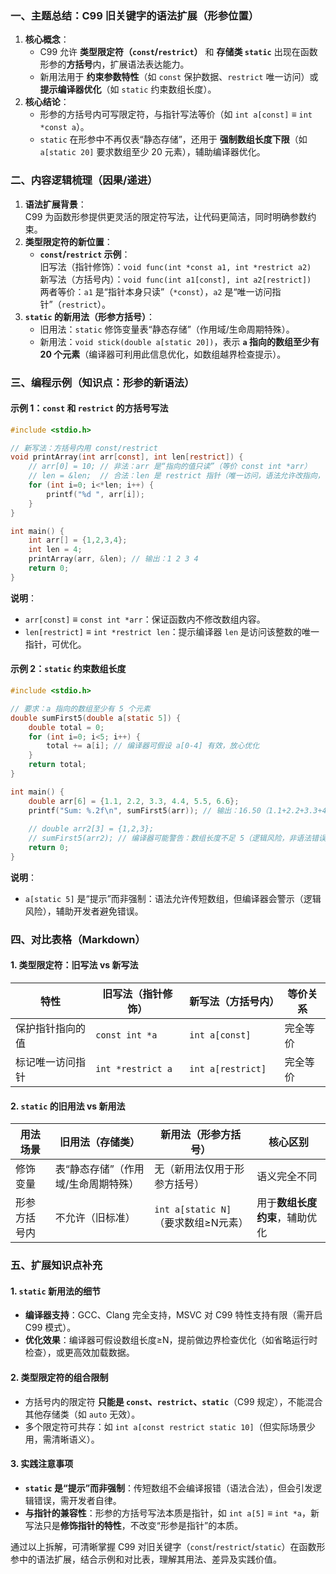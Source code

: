 ### 一、主题总结：C99 旧关键字的语法扩展（形参位置）  
1. **核心概念**：  
   - C99 允许 **类型限定符（`const`/`restrict`）** 和 **存储类 `static`** 出现在函数形参的**方括号**内，扩展语法表达能力。  
   - 新用法用于 **约束参数特性**（如 `const` 保护数据、`restrict` 唯一访问）或 **提示编译器优化**（如 `static` 约束数组长度）。  
2. **核心结论**：  
   - 形参的方括号内可写限定符，与指针写法等价（如 `int a[const]` ≡ `int *const a`）。  
   - `static` 在形参中不再仅表“静态存储”，还用于 **强制数组长度下限**（如 `a[static 20]` 要求数组至少 20 元素），辅助编译器优化。  


### 二、内容逻辑梳理（因果/递进）  
1. **语法扩展背景**：  
   C99 为函数形参提供更灵活的限定符写法，让代码更简洁，同时明确参数约束。  
2. **类型限定符的新位置**：  
   - **`const`/`restrict` 示例**：  
     旧写法（指针修饰）：`void func(int *const a1, int *restrict a2)`  
     新写法（方括号内）：`void func(int a1[const], int a2[restrict])`  
     两者等价：`a1` 是“指针本身只读”（`*const`），`a2` 是“唯一访问指针”（`restrict`）。  
3. **`static` 的新用法（形参方括号）**：  
   - 旧用法：`static` 修饰变量表“静态存储”（作用域/生命周期特殊）。  
   - 新用法：`void stick(double a[static 20])`，表示 **`a` 指向的数组至少有 20 个元素**（编译器可利用此信息优化，如数组越界检查提示）。  


### 三、编程示例（知识点：形参的新语法）  
#### 示例 1：`const` 和 `restrict` 的方括号写法  
```c
#include <stdio.h>

// 新写法：方括号内用 const/restrict
void printArray(int arr[const], int len[restrict]) {
    // arr[0] = 10; // 非法：arr 是“指向的值只读”（等价 const int *arr）
    // len = &len;  // 合法：len 是 restrict 指针（唯一访问，语法允许改指向，但逻辑上应唯一）
    for (int i=0; i<*len; i++) {
        printf("%d ", arr[i]);
    }
}

int main() {
    int arr[] = {1,2,3,4};
    int len = 4;
    printArray(arr, &len); // 输出：1 2 3 4 
    return 0;
}
```  
**说明**：  
- `arr[const]` ≡ `const int *arr`：保证函数内不修改数组内容。  
- `len[restrict]` ≡ `int *restrict len`：提示编译器 `len` 是访问该整数的唯一指针，可优化。  


#### 示例 2：`static` 约束数组长度  
```c
#include <stdio.h>

// 要求：a 指向的数组至少有 5 个元素
double sumFirst5(double a[static 5]) {
    double total = 0;
    for (int i=0; i<5; i++) {
        total += a[i]; // 编译器可假设 a[0-4] 有效，放心优化
    }
    return total;
}

int main() {
    double arr[6] = {1.1, 2.2, 3.3, 4.4, 5.5, 6.6};
    printf("Sum: %.2f\n", sumFirst5(arr)); // 输出：16.50（1.1+2.2+3.3+4.4+5.5）
    
    // double arr2[3] = {1,2,3}; 
    // sumFirst5(arr2); // 编译器可能警告：数组长度不足 5（逻辑风险，非语法错误）
    return 0;
}
```  
**说明**：  
- `a[static 5]` 是“提示”而非强制：语法允许传短数组，但编译器会警示（逻辑风险），辅助开发者避免错误。  


### 四、对比表格（Markdown）  
#### 1. 类型限定符：旧写法 vs 新写法  
| 特性                | 旧写法（指针修饰）          | 新写法（方括号内）          | 等价关系                  |  
|---------------------|-----------------------------|-----------------------------|---------------------------|  
| 保护指针指向的值    | `const int *a`              | `int a[const]`              | 完全等价                  |  
| 标记唯一访问指针    | `int *restrict a`           | `int a[restrict]`           | 完全等价                  |  


#### 2. `static` 的旧用法 vs 新用法  
| 用法场景            | 旧用法（存储类）                     | 新用法（形参方括号）               | 核心区别                  |  
|---------------------|--------------------------------------|------------------------------------|---------------------------|  
| 修饰变量            | 表“静态存储”（作用域/生命周期特殊）  | 无（新用法仅用于形参方括号）       | 语义完全不同              |  
| 形参方括号内        | 不允许（旧标准）                     | `int a[static N]`（要求数组≥N元素）| 用于**数组长度约束**，辅助优化 |  


### 五、扩展知识点补充  
#### 1. `static` 新用法的细节  
- **编译器支持**：GCC、Clang 完全支持，MSVC 对 C99 特性支持有限（需开启 C99 模式）。  
- **优化效果**：编译器可假设数组长度≥N，提前做边界检查优化（如省略运行时检查），或更高效加载数据。  


#### 2. 类型限定符的组合限制  
- 方括号内的限定符 **只能是 `const`、`restrict`、`static`**（C99 规定），不能混合其他存储类（如 `auto` 无效）。  
- 多个限定符可共存：如 `int a[const restrict static 10]`（但实际场景少用，需清晰语义）。  


#### 3. 实践注意事项  
- **`static` 是“提示”而非强制**：传短数组不会编译报错（语法合法），但会引发逻辑错误，需开发者自律。  
- **与指针的兼容性**：形参的方括号写法本质是指针，如 `int a[5]` ≡ `int *a`，新写法只是**修饰指针的特性**，不改变“形参是指针”的本质。  




通过以上拆解，可清晰掌握 C99 对旧关键字（`const`/`restrict`/`static`）在函数形参中的语法扩展，结合示例和对比表，理解其用法、差异及实践价值。